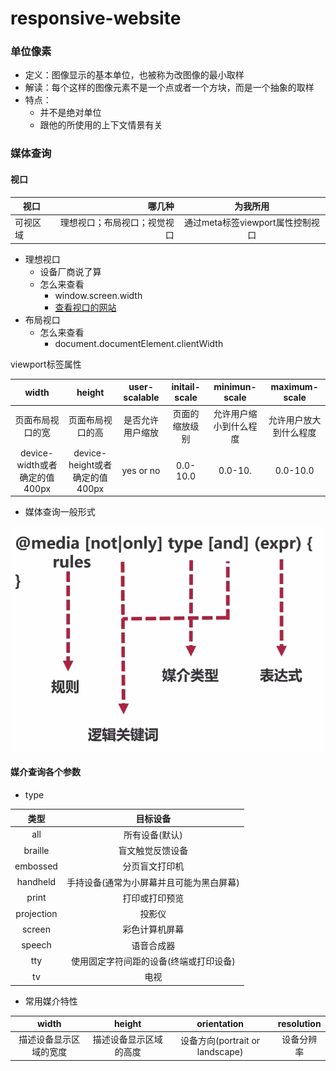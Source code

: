 # responsive-website
### 单位像素
- 定义：图像显示的基本单位，也被称为改图像的最小取样
- 解读：每个这样的图像元素不是一个点或者一个方块，而是一个抽象的取样
- 特点：
    - 并不是绝对单位
    - 跟他的所使用的上下文情景有关
### 媒体查询
#### 视口
| 视口 | 哪几种 | 为我所用 |
| -------- | -----: | :----: |
| 可视区域 | 理想视口；布局视口；视觉视口 | 通过meta标签viewport属性控制视口 |
- 理想视口
    - 设备厂商说了算
    - 怎么来查看
        - window.screen.width
        - [查看视口的网站](http://viewportsizes.com/)
- 布局视口
    - 怎么来查看
        - document.documentElement.clientWidth

viewport标签属性

| width | height | user-scalable | initail-scale | minimun-scale | maximum-scale |
| :--------: | :--------: | :--------: | :--------: | :--------: | :--------: |
| 页面布局视口的宽 | 页面布局视口的高 | 是否允许用户缩放 | 页面的缩放级别 | 允许用户缩小到什么程度 | 允许用户放大到什么程度 |
| device-width或者确定的值400px | device-height或者确定的值400px | yes or no | 0.0-10.0 | 0.0-10. | 0.0-10.0 |
- 媒体查询一般形式

![媒体查询一般形式](https://github.com/fangfeiyue/responsive-website/blob/master/imgs/media.png)

#### 媒介查询各个参数
- type

| 类型 | 目标设备 |
|:-------:|:-------:|
| all | 所有设备(默认) |
| braille | 盲文触觉反馈设备 |
| embossed | 分页盲文打印机 |
| handheld | 手持设备(通常为小屏幕并且可能为黑白屏幕) |
| print | 打印或打印预览 |
| projection | 投影仪 |
| screen | 彩色计算机屏幕 |
| speech | 语音合成器 |
| tty | 使用固定字符间距的设备(终端或打印设备) |
| tv | 电视 |

- 常用媒介特性

| width | height | orientation | resolution |
|:-------:|:-------:|:-------:|:-------:|
| 描述设备显示区域的宽度 | 描述设备显示区域的高度 | 设备方向(portrait or landscape) | 设备分辨率 |